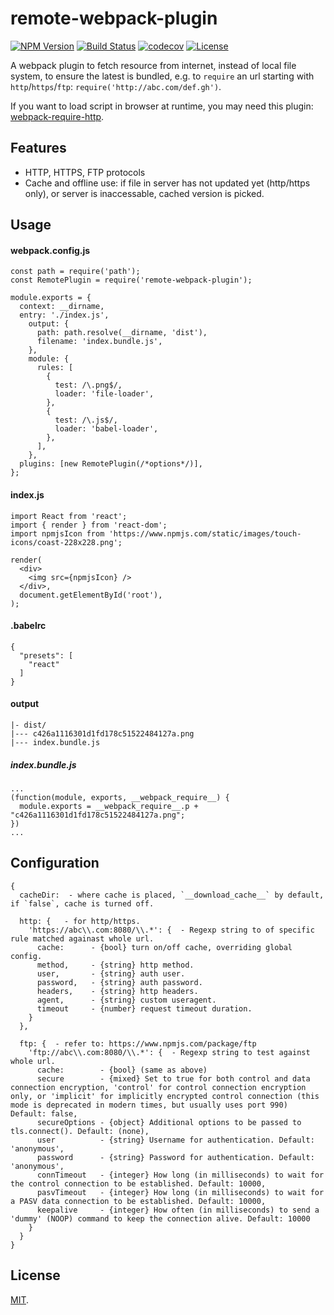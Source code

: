# remote-webpack-plugin

[![NPM Version](http://img.shields.io/npm/v/remote-webpack-plugin.svg?style=flat)](https://www.npmjs.org/package/remote-webpack-plugin)
[![Build Status](https://travis-ci.org/roneyrao/remote-webpack-plugin.svg?branch=master)](https://travis-ci.org/roneyrao/remote-webpack-plugin)
[![codecov](https://codecov.io/gh/roneyrao/remote-webpack-plugin/branch/master/graph/badge.svg)](https://codecov.io/gh/roneyrao/remote-webpack-plugin)
[![License](https://img.shields.io/badge/license-MIT-blue.svg)](https://raw.githubusercontent.com/roneyrao/remote-webpack-plugin/master/LICENSE)

A webpack plugin to fetch resource from internet, instead of local file system, to ensure the latest is bundled, e.g. to `require` an url starting with `http`/`https`/`ftp`: `require('http://abc.com/def.gh')`.

If you want to load script in browser at runtime, you may need this plugin: [webpack-require-http](https://github.com/darkty2009/webpack-require-http).

## Features

  * HTTP, HTTPS, FTP protocols
  * Cache and offline use: if file in server has not updated yet (http/https only), or server is inaccessable, cached version is picked.

## Usage 

#### webpack.config.js

```
const path = require('path');
const RemotePlugin = require('remote-webpack-plugin');

module.exports = {
  context: __dirname,
  entry: './index.js',
    output: {
      path: path.resolve(__dirname, 'dist'),
      filename: 'index.bundle.js',
    },
    module: {
      rules: [
        {
          test: /\.png$/,
          loader: 'file-loader',
        },
        {
          test: /\.js$/,
          loader: 'babel-loader',
        },
      ],
    },
  plugins: [new RemotePlugin(/*options*/)],
};
```


#### index.js

```
import React from 'react';
import { render } from 'react-dom';
import npmjsIcon from 'https://www.npmjs.com/static/images/touch-icons/coast-228x228.png';

render(
  <div>
    <img src={npmjsIcon} />
  </div>,
  document.getElementById('root'),
);
```


#### .babelrc

```
{
  "presets": [
    "react"
  ]
}
```


#### output

```
|- dist/
|--- c426a1116301d1fd178c51522484127a.png
|--- index.bundle.js

```

##### index.bundle.js
```
...
(function(module, exports, __webpack_require__) {
  module.exports = __webpack_require__.p + "c426a1116301d1fd178c51522484127a.png";
})
...
```


## Configuration 

```
{
  cacheDir:  - where cache is placed, `__download_cache__` by default, if `false`, cache is turned off.

  http: {   - for http/https.
    'https://abc\\.com:8080/\\.*': {  - Regexp string to of specific rule matched againast whole url.
      cache:      - {bool} turn on/off cache, overriding global config.
      method,     - {string} http method.
      user,       - {string} auth user.
      password,   - {string} auth password.
      headers,    - {string} http headers.
      agent,      - {string} custom useragent.
      timeout     - {number} request timeout duration.
    }
  },

  ftp: {  - refer to: https://www.npmjs.com/package/ftp
    'ftp://abc\\.com:8080/\\.*': {  - Regexp string to test against whole url.
      cache:        - {bool} (same as above)
      secure        - {mixed} Set to true for both control and data connection encryption, 'control' for control connection encryption only, or 'implicit' for implicitly encrypted control connection (this mode is deprecated in modern times, but usually uses port 990) Default: false,
      secureOptions - {object} Additional options to be passed to tls.connect(). Default: (none),
      user          - {string} Username for authentication. Default: 'anonymous',
      password      - {string} Password for authentication. Default: 'anonymous',
      connTimeout   - {integer} How long (in milliseconds) to wait for the control connection to be established. Default: 10000,
      pasvTimeout   - {integer} How long (in milliseconds) to wait for a PASV data connection to be established. Default: 10000,
      keepalive     - {integer} How often (in milliseconds) to send a 'dummy' (NOOP) command to keep the connection alive. Default: 10000
    }
  }
}
```

## License

[MIT](LICENSE).
